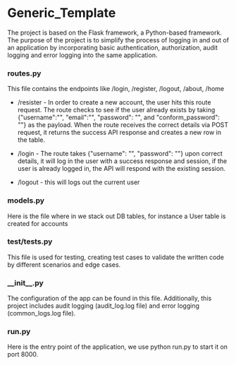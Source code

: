 # Generic_Template

The project is based on the Flask framework, a Python-based framework. The purpose of the project is to simplify the process of logging in and out of an application by incorporating basic authentication, authorization, audit logging and error logging into the same application. 

<h3>routes.py</h3>
This file contains the endpoints like /login, /register, /logout, /about, /home

 - /resister - In order to create a new account, the user hits this route request. The route checks to see if the user already exists by taking {"username":"", "email":"", "password": "", and "conform_password": ""} as the payload. When the route receives the correct details via POST request, it returns the success API response and creates a new row in the table.

 - /login - The route takes {"username": "", "password": ""} upon correct details, it will log in the user with a success response and session, if the user is already logged in, the API will respond with the existing session. 

 - /logout - this will logs out the current user

<h3>models.py</h3>
Here is the file where in we stack out DB tables, for instance a User table is created for accounts

<h3>test/tests.py</h3>
This file is used for testing, creating test cases to validate the written code by different scenarios and edge cases.

<h3>__init__.py</h3>
The configuration of the app can be found in this file. Additionally, this project includes audit logging (audit_log.log file) and error logging (common_logs.log file).

<h3>run.py</h3>
Here is the entry point of the application, we use python run.py to start it on port 8000.

